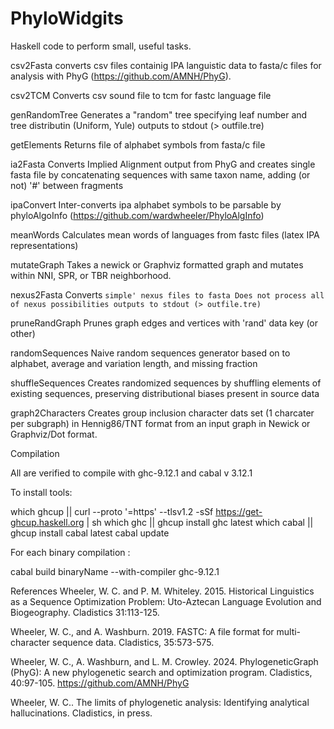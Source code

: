 # PhyloWidgits
Haskell code to perform small, useful tasks.


csv2Fasta 
	converts csv files containig IPA languistic data to fasta/c files for analysis with PhyG (https://github.com/AMNH/PhyG).

csv2TCM 
	Converts csv sound file to tcm for fastc language file

genRandomTree
	Generates a "random" tree specifying leaf number and tree distributin (Uniform, Yule)
	outputs to stdout (> outfile.tre)

getElements
	Returns file of alphabet symbols from fasta/c file

ia2Fasta
	Converts Implied Alignment output from PhyG and creates single fasta file by concatenating
               sequences with same taxon name, adding (or not) '#' between fragments

ipaConvert
	Inter-converts ipa alphabet symbols to be parsable by phyloAlgoInfo (https://github.com/wardwheeler/PhyloAlgInfo)

meanWords
	Calculates mean words of languages from fastc files (latex IPA representations) 

mutateGraph
	Takes a newick or Graphviz formatted graph and mutates within NNI, SPR, or TBR neighborhood.

nexus2Fasta
	Converts `simple' nexus files to fasta
	Does not process all of nexus possibilities
	outputs to stdout (> outfile.tre) `

pruneRandGraph
	Prunes graph edges and vertices with 'rand' data key (or other)

randomSequences
	Naive random sequences generator based on to alphabet, average and variation length, and missing fraction
               	
shuffleSequences
	Creates randomized sequences by shuffling elements of existing sequences, 
	preserving distributional biases present in source data

graph2Characters
	Creates group inclusion character dats set (1 charcater per subgraph) in Hennig86/TNT format from an input graph
	in Newick or Graphviz/Dot format.

Compilation

All are verified to compile with ghc-9.12.1 and cabal v 3.12.1

To install tools:

which ghcup || curl --proto '=https' --tlsv1.2 -sSf https://get-ghcup.haskell.org | sh
which ghc   || ghcup install ghc   latest
which cabal || ghcup install cabal latest
cabal update

For each binary compilation :
	
cabal build binaryName --with-compiler ghc-9.12.1 



References
Wheeler, W. C. and P. M. Whiteley. 2015.  Historical Linguistics as a Sequence Optimization Problem: Uto-Aztecan Language Evolution and Biogeography. Cladistics 31:113-125.

Wheeler, W. C., and A. Washburn. 2019.  FASTC: A file format for multi-character sequence data.  Cladistics, 35:573-575. 

Wheeler, W. C., A. Washburn, and L. M. Crowley.  2024. PhylogeneticGraph (PhyG): A new phylogenetic search and optimization program.  Cladistics, 40:97-105. https://github.com/AMNH/PhyG

Wheeler, W. C.. The limits of phylogenetic analysis: Identifying analytical hallucinations.  Cladistics, in press.
